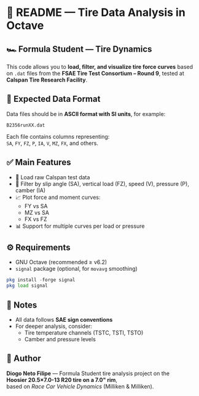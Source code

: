 # 📄 README — Tire Data Analysis in Octave

## 🏎️ Formula Student — Tire Dynamics
This code allows you to **load, filter, and visualize tire force curves** based on `.dat` files from the **FSAE Tire Test Consortium – Round 9**, tested at **Calspan Tire Research Facility**.

## 📁 Expected Data Format
Data files should be in **ASCII format with SI units**, for example:  
```
B2356runXX.dat
```

Each file contains columns representing:  
`SA`, `FY`, `FZ`, `P`, `IA`, `V`, `MZ`, `FX`, and others.

## ✅ Main Features
- 📂 Load raw Calspan test data  
- 🔎 Filter by slip angle (SA), vertical load (FZ), speed (V), pressure (P), camber (IA)  
- 📈 Plot force and moment curves:
  - FY vs SA
  - MZ vs SA
  - FX vs FZ  
- 📊 Support for multiple curves per load or pressure

## ⚙️ Requirements
- GNU Octave (recommended ≥ v6.2)
- `signal` package (optional, for `movavg` smoothing)
```octave
pkg install -forge signal
pkg load signal
```

## 📝 Notes
- All data follows **SAE sign conventions** 
- For deeper analysis, consider:
  - Tire temperature channels (TSTC, TSTI, TSTO)
  - Camber and pressure levels

## 👤 Author
**Diogo Neto Filipe** — Formula Student tire analysis project on the  
**Hoosier 20.5×7.0-13 R20 tire on a 7.0" rim**,  
based on *Race Car Vehicle Dynamics* (Milliken & Milliken).
